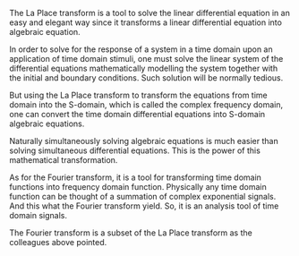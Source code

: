 The La Place transform is a tool to solve the linear differential equation in an easy and elegant way since it transforms a linear differential equation into algebraic equation.

In order to solve for the response of a system in a time domain upon an application of time domain stimuli, one must solve the linear system of the differential equations mathematically modelling the system together with the initial and boundary conditions. Such solution will be normally tedious.

But using the La Place transform to transform the equations from time domain into the S-domain, which is called the complex frequency domain, one can convert the time domain differential equations into S-domain algebraic equations.

Naturally simultaneously solving algebraic equations is much easier than solving simultaneous differential equations. This is the power of this mathematical transformation.

As for the Fourier transform, it is a tool for transforming time domain functions into frequency domain function. Physically any time domain function can be thought of a summation of complex exponential signals. And this what the Fourier transform yield. So, it is an analysis tool of time domain signals.

The Fourier transform is a subset of the La Place transform as the colleagues above pointed.